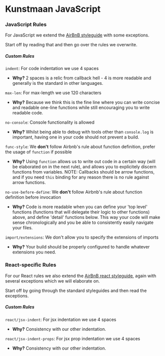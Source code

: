 # Kunstmaan JavaScript


### JavaScript Rules

For JavaScript we extend the [AirBnB styleguide](https://github.com/airbnb/javascript) with some exceptions.

Start off by reading that and then go over the rules we overwrite.

##### Custom Rules

`indent`: For code indentation we use 4 spaces
* **Why?** 2 spaces is a relic from callback hell - 4 is more readable and generally is the standard in other languages.

`max-len`: For max-length we use 120 characters
* **Why?** Because we think this is the fine line where you can write concise and readable one-line functions while still encouraging you to write readable code.

`no-console`: Console functionality is allowed
* **Why?** Whilst being able to debug with tools other than `console.log` is important, having one in your code should not prevent a build.

`func-style`: We **don't** follow Airbnb's rule about function definition, prefer the usage of `function` if possible
* **Why?** Using `function` allows us to write out code in a certain way (will be elaborated on in the next rule), and allows you to explicitely discern functions from variables. NOTE: Callbacks should be arrow functions, and if you need `this` binding for any reason there is no rule against arrow functions.

`no-use-before-define`: We **don't** follow Airbnb's rule about function definition before invocation
* **Why?** Code is more readable when you can define your 'top level' functions (functions that will delegate their logic to other functions) above, and define 'detail' functions below. This way your code will make sense chronologically and you be able to consistently easily navigate your files.

`import/extensions`: We don't allow you to specify the extensions of imports
* **Why?** Your build should be properly configured to handle whatever extensions you need.

### React-specific Rules

For our React rules we also extend the [AirBnB react styleguide](https://github.com/airbnb/javascript/tree/master/react), again with several exceptions which we will elaborate on.

Start off by going through the standard styleguides and then read the exceptions.

##### Custom Rules

`react/jsx-indent`: For jsx indentation we use 4 spaces
* **Why?** Consistency with our other indentation.

`react/jsx-indent-props`: For jsx prop indentation we use 4 spaces
* **Why?** Consistency with our other indentation.
